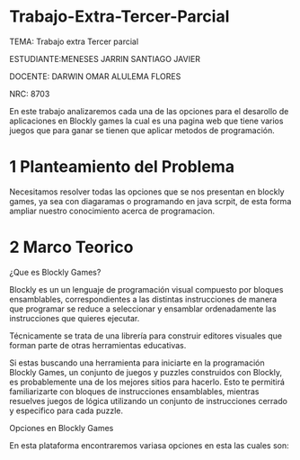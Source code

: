 # Trabajo-Extra-Tercer-Parcial
TEMA: Trabajo extra Tercer parcial

ESTUDIANTE:MENESES JARRIN SANTIAGO JAVIER 
    
DOCENTE: DARWIN OMAR ALULEMA FLORES 
 
NRC:  8703

En este trabajo analizaremos cada una de las opciones para el desarollo de aplicaciones en Blockly games la cual es una pagina web que tiene varios juegos que para ganar se tienen que aplicar metodos de programación.

# 1 Planteamiento del Problema
Necesitamos resolver todas las opciones que se nos presentan en blockly games, ya sea con diagaramas o programando en java scrpit, de esta forma ampliar nuestro conocimiento acerca de programacion.

# 2 Marco Teorico
¿Que es Blockly Games?

Blockly es un un lenguaje de programación visual compuesto por bloques ensamblables, correspondientes a las distintas instrucciones de manera que programar se reduce a seleccionar y ensamblar ordenadamente las instrucciones que quieres ejecutar.

Técnicamente se trata de una librería para construir editores visuales que forman parte de otras herramientas educativas.

Si estas buscando una herramienta para iniciarte en la programación Blockly Games, un conjunto de juegos y puzzles construidos con Blockly, es probablemente una de los mejores sitios para hacerlo. Esto te permitirá familiarizarte con bloques de instrucciones ensamblables, mientras resuelves juegos de lógica utilizando un conjunto de instrucciones cerrado y especifico para cada puzzle.

Opciones en Blockly Games

En esta plataforma encontraremos variasa opciones en esta las cuales son:
